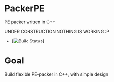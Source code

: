 PackerPE
========

PE packer written in C++

UNDER CONSTRUCTION
NOTHING IS WORKING :P

- [![Build Status](https://ci.appveyor.com/api/projects/status/bmsl408j2lv6cwxn?retina=true)]

# Goal
Build flexible PE-packer in C++, with simple design
